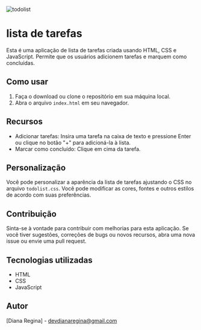 ![todolist](https://github.com/DevDiana/lista-tarefas/assets/63608845/985370b3-78fa-4e0a-99d4-44fc5a5b1ce2)
# lista de tarefas

Esta é uma aplicação de lista de tarefas  criada usando HTML, CSS e JavaScript. Permite que os usuários adicionem tarefas e  marquem como concluídas.

## Como usar

1. Faça o download ou clone o repositório em sua máquina local.
2. Abra o arquivo `index.html` em seu navegador.

## Recursos

- Adicionar tarefas: Insira uma tarefa na caixa de texto e pressione Enter ou clique no botão "+" para adicioná-la à lista.
- Marcar como concluído: Clique em cima da tarefa.


## Personalização

Você pode personalizar a aparência da lista de tarefas ajustando o CSS no arquivo `todolist.css`. Você pode modificar as cores, fontes e outros estilos de acordo com suas preferências.

## Contribuição

Sinta-se à vontade para contribuir com melhorias para esta aplicação. Se você tiver sugestões, correções de bugs ou novos recursos, abra uma nova issue ou envie uma pull request.

## Tecnologias utilizadas

- HTML
- CSS
- JavaScript

## Autor

[Diana Regina] - [devdianaregina@gmail.com](mailto:devdianaregina@gmail.com)



